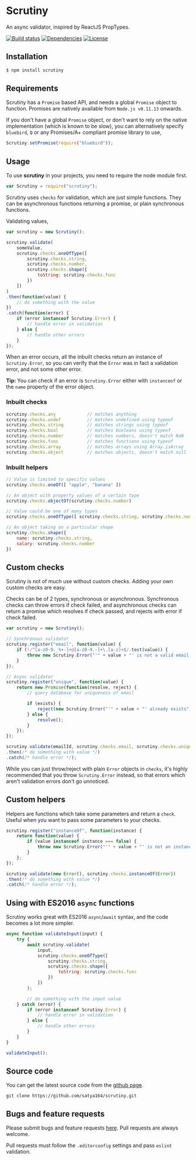 # Scrutiny

An async validator, inspired by ReactJS PropTypes.

[![Build status](https://travis-ci.org/satya164/scrutiny.svg?branch=master)](https://travis-ci.org/satya164/scrutiny)
[![Dependencies](https://david-dm.org/satya164/scrutiny.svg)](https://david-dm.org/satya164/scrutiny)
[![License](https://img.shields.io/npm/l/scrutiny.svg)](http://opensource.org/licenses/mit-license.php)

## Installation
```sh
$ npm install scrutiny
```

## Requirements
Scrutiny has a `Promise` based API, and needs a global `Promise` object to function. Promises are natively available from `Node.js v0.11.13` onwards.

If you don't have a global `Promise` object, or don't want to rely on the native implementation (which is known to be slow), you can alternatively specify `bluebird`, `Q` or any Promises/A+ compliant promise library to use,

```javascript
Scrutiny.setPromise(require("bluebird"));
```

## Usage
To use **scrutiny** in your projects, you need to require the node module first.

```javascript
var Scrutiny = require("scrutiny");
```

Scrutiny uses `checks` for validation, which are just simple functions. They can be asynchronous functions returning a promise, or plain synchronous functions.

Validating values,
```javascript
var scrutiny = new Scrutiny();

scrutiny.validate(
    someValue,
    scrutiny.checks.oneOfType([
        scrutiny.checks.string,
        scrutiny.checks.number,
        scrutiny.checks.shape({
            toString: scrutiny.checks.func
        })
    ])
)
.then(function(value) {
    // do something with the value
})
.catch(function(error) {
    if (error instanceof Scrutiny.Error) {
        // handle error in validation
    } else {
        // handle other errors
    }
});
```

When an error occurs, all the inbuilt checks return an instance of `Scrutiny.Error`, so you can verify that the `Error` was in fact a validation error, and not some other error.

**Tip:** You can check if an error is `Scrutiny.Error` either with `instanceof` or the `name` property of the error object.

### Inbuilt checks
```javascript
scrutiny.checks.any            // matches anything
scrutiny.checks.undef          // matches undefined using typeof
scrutiny.checks.string         // matches strings using typeof
scrutiny.checks.bool           // matches booleans using typeof
scrutiny.checks.number         // matches numbers, doesn't match NaN
scrutiny.checks.func           // matches functions using typeof
scrutiny.checks.array          // matches arrays using Array.isArray
scrutiny.checks.object         // matches objects, doesn't match null
```

### Inbuilt helpers
```javascript
// Value is limited to specific values
scrutiny.checks.oneOf([ "apple", "banana" ])

// An object with property values of a certain type
scrutiny.checks.objectOf(scrutiny.checks.number)

// Value could be one of many types
scrutiny.checks.oneOfType([ scrutiny.checks.string, scrutiny.checks.number ])

// An object taking on a particular shape
scrutiny.checks.shape({
    name: scrutiny.checks.string,
    salary: scrutiny.checks.number
})
```

## Custom checks
Scrutiny is not of much use without custom checks. Adding your own custom checks are easy.

Checks can be of 2 types, synchronous or asynchronous. Synchronous checks can throw errors if check failed, and asynchronous checks can return a promise which resolves if check passed, and rejects with error if check failed.

```javascript
var scrutiny = new Scrutiny();

// Synchronous validator
scrutiny.register("email", function(value) {
    if (!/^[a-z0-9._%+-]+@[a-z0-9.-]+\.[a-z]+$/.test(value)) {
        throw new Scrutiny.Error("'" + value + "' is not a valid email address");
    }
});

// Async validator
scrutiny.register("unique", function(value) {
    return new Promise(function(resolve, reject) {
        // query database for uniqueness of email

        if (exists) {
            reject(new Scrutiny.Error("'" + value + "' already exists"));
        } else {
            resolve();
        }
    });
});

scrutiny.validate(emailId, scrutiny.checks.email, scrutiny.checks.unique)
.then(/* do something with value */)
.catch(/* handle error */);
```

While you can just throw/reject with plain `Error` objects in `checks`, it's highly recommended that you throw `Scrutiny.Error` instead, so that errors which aren't validation errors don't go unnoticed.

## Custom helpers
Helpers are functions which take some parameters and return a `check`. Useful when you want to pass some parameters to your checks.

```javascript
scrutiny.register("instanceOf", function(instance) {
    return function(value) {
        if (value instanceof instance === false) {
            throw new Scrutiny.Error("'" + value + "' is not an instance of " + instance);
        }
    };
});

scrutiny.validate(new Error(), scrutiny.checks.instanceOf(Error))
.then(/* do something with value */)
.catch(/* handle error */);
```

## Using with ES2016 `async` functions

Scrutiny works great with ES2016 `async`/`await` syntax, and the code becomes a lot more simpler.

```javascript
async function validateInput(input) {
    try {
        await scrutiny.validate(
            input,
            scrutiny.checks.oneOfType([
                scrutiny.checks.string,
                scrutiny.checks.shape({
                    toString: scrutiny.checks.func
                })
            ])
        );

        // do something with the input value
    } catch (error) {
        if (error instanceof Scrutiny.Error) {
            // handle error in validation
        } else {
            // handle other errors
        }
    }
}

validateInput();
```

## Source code

You can get the latest source code from the [github page](http://github.com/satya164/scrutiny).

`git clone https://github.com/satya164/scrutiny.git`

## Bugs and feature requests

Please submit bugs and feature requests [here](http://github.com/satya164/scrutiny/issues). Pull requests are always welcome.

Pull requests must follow the `.editorconfig` settings and pass `eslint` validation.
